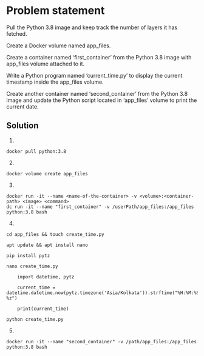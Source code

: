 # Problem statement


Pull the Python 3.8 image and keep track the number of layers it has fetched.

Create a Docker volume named app_files.

Create a container named ‘first_container’ from the Python 3.8 image with app_files volume attached to it.

Write a Python program named ‘current_time.py’ to display the current timestamp inside the app_files volume.

Create another container named ‘second_container’ from the Python 3.8 image and update the Python script located in ‘app_files’ volume to print the current date.

## Solution

1. 
```
docker pull python:3.8
```

2. 
```
docker volume create app_files
```

3. 
```
docker run -it --name <name-of-the-container> -v <volume>:<container-path> <image> <command>
dc run -it --name "first_container" -v /userPath/app_files:/app_files python:3.8 bash

```

4. 
```
cd app_files && touch create_time.py

apt update && apt install nano

pip install pytz

nano create_time.py

    import datetime, pytz

    current_time = datetime.datetime.now(pytz.timezone('Asia/Kolkata')).strftime("%H:%M:%S %z")

    print(current_time)

python create_time.py
```

5. 
```
docker run -it --name "second_container" -v /path/app_files:/app_files python:3.8 bash
```